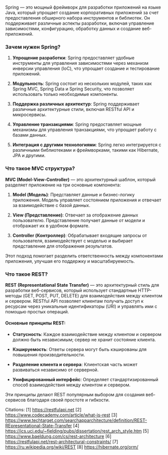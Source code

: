 Spring — это мощный фреймворк для разработки приложений на языке Java, который упрощает создание корпоративных приложений за счет предоставления обширного набора инструментов и библиотек. Он поддерживает различные аспекты разработки, включая управление зависимостями, конфигурацию, обработку данных и создание веб-приложений.

### Зачем нужен Spring?

1. **Упрощение разработки**: Spring предоставляет удобные инструменты для управления зависимостями через механизм инверсии управления (IoC), что упрощает создание и тестирование приложений.
   
2. **Модульность**: Spring состоит из нескольких модулей, таких как Spring MVC, Spring Data и Spring Security, что позволяет использовать только необходимые компоненты.

3. **Поддержка различных архитектур**: Spring поддерживает различные архитектурные стили, включая RESTful API и микросервисы.

4. **Управление транзакциями**: Spring предоставляет мощные механизмы для управления транзакциями, что упрощает работу с базами данных.

5. **Интеграция с другими технологиями**: Spring легко интегрируется с различными библиотеками и фреймворками, такими как Hibernate, JPA и другими.

### Что такое MVC структура?

**MVC (Model-View-Controller)** — это архитектурный шаблон, который разделяет приложение на три основные компонента:

1. **Model (Модель)**: Представляет данные и бизнес-логику приложения. Модель управляет состоянием приложения и отвечает за взаимодействие с базой данных.

2. **View (Представление)**: Отвечает за отображение данных пользователю. Представление получает данные от модели и отображает их в удобном формате.

3. **Controller (Контроллер)**: Обрабатывает входящие запросы от пользователя, взаимодействует с моделью и выбирает представление для отображения результатов.

Этот подход помогает разделить ответственность между компонентами приложения, улучшая его поддержку и масштабируемость.

### Что такое REST?

**REST (Representational State Transfer)** — это архитектурный стиль для разработки веб-сервисов, который использует стандартные HTTP-методы (GET, POST, PUT, DELETE) для взаимодействия между клиентом и сервером. RESTful API позволяет клиентам получать доступ к ресурсам через уникальные идентификаторы (URI) и управлять ими с помощью простых операций.

#### Основные принципы REST:

- **Статусность**: Каждое взаимодействие между клиентом и сервером должно быть независимым; сервер не хранит состояние клиента.
  
- **Кэшируемость**: Ответы сервера могут быть кэшированы для повышения производительности.

- **Разделение клиента и сервера**: Клиентская часть может развиваться независимо от серверной.

- **Унифицированный интерфейс**: Определяет стандартизированный способ взаимодействия между клиентом и сервером.

Эти принципы делают REST популярным выбором для создания веб-сервисов благодаря своей простоте и гибкости.

Citations:
[1] https://restfulapi.net
[2] https://www.codecademy.com/article/what-is-rest
[3] https://www.techtarget.com/searchapparchitecture/definition/REST-REpresentational-State-Transfer
[4] https://ics.uci.edu/~fielding/pubs/dissertation/rest_arch_style.htm
[5] https://www.baeldung.com/cs/rest-architecture
[6] https://restfulapi.net/rest-architectural-constraints/
[7] https://ru.wikipedia.org/wiki/REST
[8] https://hibernate.org/orm/